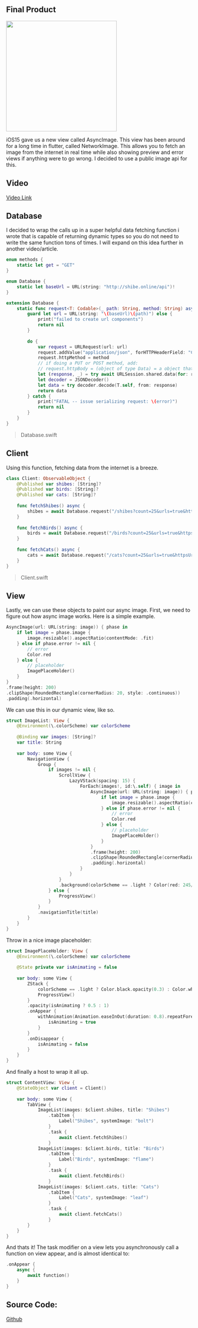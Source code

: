 ## Final Product

<img src="https://raw.githubusercontent.com/jake-landersweb/code_vault/main/swiftui-asyncImage/assets/1.png" height="300px">

iOS15 gave us a new view called AsyncImage. This view has been around for a long time in flutter, called NetworkImage. This allows you to fetch an image from the internet in real time while also showing preview and error views if anything were to go wrong. I decided to use a public image api for this.

## Video

[Video Link](https://youtu.be/G3HiWe1d4Mg)

## Database

I decided to wrap the calls up in a super helpful data fetching function i wrote that is capable of returning dynamic types so you do not need to write the same function tons of times. I will expand on this idea further in another video/article.

```swift
enum methods {
    static let get = "GET"
}

enum Database {
    static let baseUrl = URL(string: "http://shibe.online/api")!
}

extension Database {
    static func request<T: Codable>(_ path: String, method: String) async -> T? {
        guard let url = URL(string: "\(baseUrl)\(path)") else {
            print("failed to create url components")
            return nil
        }
        
        do {
            var request = URLRequest(url: url)
            request.addValue("application/json", forHTTPHeaderField: "Content-Type")
            request.httpMethod = method
            // if doing a PUT or POST method, add:
            // request.httpBody = (object of type Data) = a object that has been encoded with a JSONEncoder().
            let (response, _) = try await URLSession.shared.data(for: request)
            let decoder = JSONDecoder()
            let data = try decoder.decode(T.self, from: response)
            return data
        } catch {
            print("FATAL -- issue serializing request: \(error)")
            return nil
        }
    }
}
```
> Database.swift

## Client

Using this function, fetching data from the internet is a breeze.

```swift
class Client: ObservableObject {
    @Published var shibes: [String]?
    @Published var birds: [String]?
    @Published var cats: [String]?
    
    func fetchShibes() async {
        shibes = await Database.request("/shibes?count=25&urls=true&httpsUrls=true", method: methods.get)
    }
    
    func fetchBirds() async {
        birds = await Database.request("/birds?count=25&urls=true&httpsUrls=true", method: methods.get)
    }
    
    func fetchCats() async {
        cats = await Database.request("/cats?count=25&urls=true&httpsUrls=true", method: methods.get)
    }
}
```
> Client.swift

## View

Lastly, we can use these objects to paint our async image. First, we need to figure out how async image works. Here is a simple example.

```swift
AsyncImage(url: URL(string: image)) { phase in
    if let image = phase.image {
        image.resizable().aspectRatio(contentMode: .fit)
    } else if phase.error != nil {
        // error
        Color.red
    } else {
        // placeholder
        ImagePlaceHolder()
    }
}
.frame(height: 200)
.clipShape(RoundedRectangle(cornerRadius: 20, style: .continuous))
.padding(.horizontal)
```

We can use this in our dynamic view, like so.

```swift
struct ImageList: View {
    @Environment(\.colorScheme) var colorScheme
    
    @Binding var images: [String]?
    var title: String
    
    var body: some View {
        NavigationView {
            Group {
                if images != nil {
                    ScrollView {
                        LazyVStack(spacing: 15) {
                            ForEach(images!, id:\.self) { image in
                                AsyncImage(url: URL(string: image)) { phase in
                                    if let image = phase.image {
                                        image.resizable().aspectRatio(contentMode: .fit)
                                    } else if phase.error != nil {
                                        // error
                                        Color.red
                                    } else {
                                        // placeholder
                                        ImagePlaceHolder()
                                    }
                                }
                                .frame(height: 200)
                                .clipShape(RoundedRectangle(cornerRadius: 20, style: .continuous))
                                .padding(.horizontal)
                            }
                        }
                    }
                    .background(colorScheme == .light ? Color(red: 245/255, green: 245/255, blue: 250/255, opacity: 1) : Color.black)
                } else {
                    ProgressView()
                }
            }
            .navigationTitle(title)
        }
    }
}
```

Throw in a nice image placeholder:

```swift
struct ImagePlaceHolder: View {
    @Environment(\.colorScheme) var colorScheme
    
    @State private var isAnimating = false
    
    var body: some View {
        ZStack {
            colorScheme == .light ? Color.black.opacity(0.3) : Color.white.opacity(0.3)
            ProgressView()
        }
        .opacity(isAnimating ? 0.5 : 1)
        .onAppear {
            withAnimation(Animation.easeInOut(duration: 0.8).repeatForever()) {
                isAnimating = true
            }
        }
        .onDisappear {
            isAnimating = false
        }
    }
}
```

And finally a host to wrap it all up.

```swift
struct ContentView: View {
    @StateObject var client = Client()
    
    var body: some View {
        TabView {
            ImageList(images: $client.shibes, title: "Shibes")
                .tabItem {
                    Label("Shibes", systemImage: "bolt")
                }
                .task {
                    await client.fetchShibes()
                }
            ImageList(images: $client.birds, title: "Birds")
                .tabItem {
                    Label("Birds", systemImage: "flame")
                }
                .task {
                    await client.fetchBirds()
                }
            ImageList(images: $client.cats, title: "Cats")
                .tabItem {
                    Label("Cats", systemImage: "leaf")
                }
                .task {
                    await client.fetchCats()
                }
        }
    }
}
```

And thats it! The task modifier on a view lets you asynchronously call a function on view appear, and is almost identical to:

```swift
.onAppear {
    async {
        await function()
    }
}
```

## Source Code:

[Github](https://github.com/jake-landersweb/jake_code/tree/main/swift/asyncImage)
